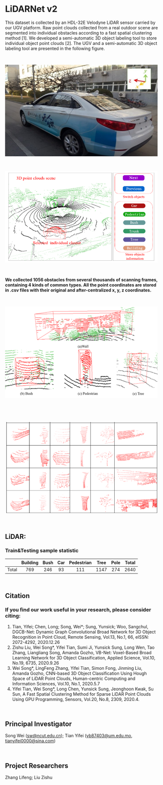 # LiDARNet v2

This dataset is collected by an HDL-32E Velodyne LiDAR sensor carried by our UGV platform. Raw point clouds collected from a real outdoor scene are segmented into individual obstacles according to a fast spatial clustering method [1]. We developed a semi-automatic 3D object labeling tool to store individual object point clouds [2]. The UGV and a semi-automatic 3D object labeling tool are presented in the following figure. 

&nbsp;
<p float="left">
    <img width="500" height="300" src="images/Car.jpg"/>

</p>
&nbsp;
<p float="left">
    <img width="500" height="300" src="images/labeling tool.png"/>
</p>
&nbsp;

**We collected 1056 obstacles from several thousands of scanning frames, containing 4 kinds of common types. All the point coordinates are stored in .csv files with their original and after-centralized x, y, z coordinates.**

&nbsp;
<p float="left">
    <img width="500" height="300" src="images/Tool2.png"/>
</p>

&nbsp;

&nbsp;
<p float="left">
    <img width="500" height="300" src="images/sample table.png"/>
</p>

&nbsp;


## LiDAR:
### Train&Testing sample statistic

|       | Building | Bush | Car | Pedestrian | Tree | Pole | Total |
| :---: | :---:    |:---: |      :---: |:---: | :---: | :---: | :---: |
| Total | 769 | 246 | 93 | 111 | 1147 | 274 | 2640 |

&nbsp;
## Citation
### If you find our work useful in your research, please consider citing:

1.	Tian, Yifei; Chen, Long; Song, Wei*; Sung, Yunsick; Woo, Sangchul, DGCB-Net: Dynamic Graph Convolutional Broad Network for 3D Object Recognition in Point Cloud, Remote Sensing, Vol.13, No.1, 66, eISSN: 2072-4292, 2020.12.26
2.	Zishu Liu, Wei Song*, Yifei Tian, Sumi Ji, Yunsick Sung, Long Wen, Tao Zhang, Liangliang Song, Amanda Gozho, VB-Net: Voxel-Based Broad Learning Network for 3D Object Classification, Applied Science, Vol.10, No.19, 6735, 2020.9.26
3.	Wei Song*, LingFeng Zhang, Yifei Tian, Simon Fong, Jinming Liu, Amanda Gozho, CNN-based 3D Object Classification Using Hough Space of LiDAR Point Clouds, Human-centric Computing and Information Sciences, Vol.10, No.1, 2020.5.7
4.	Yifei Tian, Wei Song*, Long Chen, Yunsick Sung, Jeonghoon Kwak, Su Sun, A Fast Spatial Clustering Method for Sparse LiDAR Point Clouds Using GPU Programming, Sensors, Vol.20, No.8, 2309, 2020.4.

&nbsp;
## Principal Investigator
Song Wei (sw@ncut.edu.cn); Tian Yifei (yb87403@um.edu.mo, tianyifei0000@sina.com) 

&nbsp;
## Project Researchers
Zhang Lifeng; Liu Zishu
